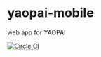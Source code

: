 # yaopai-mobile
web app for YAOPAI

[![Circle CI](https://circleci.com/gh/2remote/yaopai-mobile/tree/master.svg?style=svg)](https://circleci.com/gh/2remote/yaopai-mobile/tree/master)

